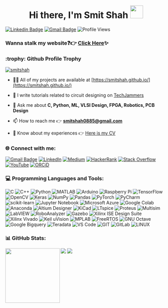 <h1 align="center">Hi there, I'm Smit Shah <img src="https://raw.githubusercontent.com/iampavangandhi/iampavangandhi/master/gifs/Hi.gif" width="40px" height="40px"></h1>

[![Linkedin Badge](https://img.shields.io/badge/-smit--shah-blue?style=flat-square&logo=Linkedin&logoColor=white&link=https://www.linkedin.com/in/smit--shah/)](https://www.linkedin.com/in/smit--shah/)
[![Gmail Badge](https://img.shields.io/badge/-smitshah0885@gmail.com-c14438?style=flat-square&logo=Gmail&logoColor=white&link=mailto:smitshah0885@gmail.com)](mailto:smitshah0885@gmail.com) 
![Profile Views](https://komarev.com/ghpvc/?username=smitshah)

### Wanna stalk my website:question::point_right: [Click Here](https://smitshah.github.io/):sparkles:

<h3 align="left">:trophy: Github Profile Trophy</h3>
<p> <a href="https://github.com/ryo-ma/github-profile-trophy"><img src="https://github-profile-trophy.vercel.app/?username=smitshah" alt="smitshah" /></a> </p>

- 👨‍💻 All of my projects are available at [https://smitshah.github.io/](https://smitshah.github.io/)

- 📝 I write tutorials related to circuit designing on [TechJammers](https://medium.com/@techjammers.electronics)

- 💬 Ask me about **C, Python, ML, VLSI Design, FPGA, Robotics, PCB Design**

- 📫 How to reach me :point_right: **smitshah0885@gmail.com**

- 📄 Know about my experiences :point_right: [Here is my CV](https://drive.google.com/file/d/12DIJwvHbHpEqXSsDUwFD9OZY-0R4jlTL/view?usp=sharing)


<h3 align="left">🌐 Connect with me:</h3>

[![Gmail Badge](https://img.shields.io/badge/-smitshah0885@gmail.com-c14438?style=flat-square&logo=Gmail&logoColor=white&link=mailto:smitshah0885@gmail.com)](mailto:smitshah0885@gmail.com)
[![LinkedIn](https://img.shields.io/badge/LinkedIn-%230077B5.svg?logo=linkedin&logoColor=white)](https://www.linkedin.com/in/smit--shah)
[![Medium](https://img.shields.io/badge/Medium-12100E?logo=medium&logoColor=white)](https://medium.com/@techjammers.electronics)
[![HackerRank](https://img.shields.io/badge/-HackerRank-00EA64?style=for-the-badge&logo=HackerRank&logoColor=white)](https://www.hackerrank.com/smitshah99)
[![Stack Overflow](https://img.shields.io/badge/Stack%20Overflow-F58025?logo=stack-overflow&logoColor=white)](https://stackoverflow.com/users/10215085/smitshah99)
[![YouTube](https://img.shields.io/badge/YouTube-FF0000?logo=YouTube&logoColor=white)](https://www.youtube.com/@smitshah1304)
[![ORCiD](https://img.shields.io/badge/ORCiD-A6CE39?logo=ORCiD&logoColor=white)](https://orcid.org/0000-0001-8833-1506)



<h3 align="left">💻 Programming Languages and Tools:</h3>

![C](https://img.shields.io/badge/c-%2300599C.svg?style=for-the-badge&logo=c&logoColor=white) 
![C++](https://img.shields.io/badge/c++-%2300599C.svg?style=for-the-badge&logo=c%2B%2B&logoColor=white) 
![Python](https://img.shields.io/badge/python-3670A0?style=for-the-badge&logo=python&logoColor=ffdd54) 
![MATLAB](https://img.shields.io/badge/-MATLAB-FC6D26?style=for-the-badge&logo=matlab&logoColor=white)
![Arduino](https://img.shields.io/badge/-Arduino-00979D?style=for-the-badge&logo=Arduino&logoColor=white)
![Raspberry Pi](https://img.shields.io/badge/-RaspberryPi-C51A4A?style=for-the-badge&logo=Raspberry-Pi)
![TensorFlow](https://img.shields.io/badge/TensorFlow-%23FF6F00.svg?style=for-the-badge&logo=TensorFlow&logoColor=white)
![OpenCV](https://img.shields.io/badge/-OpenCV-5C3EE8?style=for-the-badge&logo=opencv&logoColor=white)
![Keras](https://img.shields.io/badge/Keras-%23D00000.svg?style=for-the-badge&logo=Keras&logoColor=white) 
![NumPy](https://img.shields.io/badge/numpy-%23013243.svg?style=for-the-badge&logo=numpy&logoColor=white) 
![Pandas](https://img.shields.io/badge/pandas-%23150458.svg?style=for-the-badge&logo=pandas&logoColor=white)
![PyTorch](https://img.shields.io/badge/PyTorch-%23EE4C2C.svg?style=for-the-badge&logo=PyTorch&logoColor=white)
![PyCharm](https://img.shields.io/badge/-PyCharm-000000?style=for-the-badge&logo=PyCharm&logoColor=white)
![scikit-learn](https://img.shields.io/badge/scikit--learn-%23F7931E.svg?style=for-the-badge&logo=scikit-learn&logoColor=white) 
![Jupyter Notebook](https://img.shields.io/badge/jupyter-%23FA0F00.svg?style=for-the-badge&logo=jupyter&logoColor=white)
![Microsoft Azure](https://img.shields.io/badge/azure-%230072C6.svg?style=for-the-badge&logo=microsoftazure&logoColor=white)
![Google Colab](https://img.shields.io/badge/-Google%20Colab-F9AB00?style=for-the-badge&logo=googlecolab&logoColor=white)
![Anaconda](https://img.shields.io/badge/Anaconda-%2344A833.svg?style=for-the-badge&logo=anaconda&logoColor=white)
![Altium Designer](https://img.shields.io/badge/-Altium%20Designer-A5915F?style=for-the-badge&logo=altiumdesigner&logoColor=white)
![KiCad](https://img.shields.io/badge/-KiCad-314CB0?style=for-the-badge&logo=kicad&logoColor=white)
![LTspice](https://img.shields.io/badge/-LTspice-3645FF?style=for-the-badge&logo=analog&logoColor=white)
![Proteus](https://img.shields.io/badge/-Proteus-3645FF?style=for-the-badge&logo=proteus&logoColor=white)
![Multisim](https://img.shields.io/badge/-Multisim-3645FF?style=for-the-badge&logo=multisim&logoColor=white)
![LabVIEW](https://img.shields.io/badge/-LabVIEW-FFDB00?style=for-the-badge&logo=LabVIEW&logoColor=white)
![RoboAnalyzer](https://img.shields.io/badge/-RoboAnalyzer-44A833?style=for-the-badge&logo=RoboAnalyzer&logoColor=white)
![Gazebo](https://img.shields.io/badge/-Gazebo-F46D01?style=for-the-badge&logo=Gazebo&logoColor=white)
![Xilinx ISE Design Suite](https://img.shields.io/badge/-Xilinx%20ISE%20Design%20Suite-E01F27?style=for-the-badge&logo=xilinx&logoColor=white)
![Xilinx Vivado](https://img.shields.io/badge/-Xilinx%20Vivado-E01F27?style=for-the-badge&logo=xilinx&logoColor=white)
![Keil uVision](https://img.shields.io/badge/-Keil%20uVision-3645FF?style=for-the-badge&logo=keil&logoColor=white)
![MPLAB](https://img.shields.io/badge/-MPLAB-41454A?style=for-the-badge&logo=mplab&logoColor=white)
![FreeRTOS](https://img.shields.io/badge/-FreeRTOS-44A833?style=for-the-badge&logo=FreeRTOS&logoColor=white)
![GNU Octave](https://img.shields.io/badge/-GNU%20Octave-0790C0?style=for-the-badge&logo=octave&logoColor=white)
![Google Bigquery](https://img.shields.io/badge/-Google%20Bigquery-4285F4?style=for-the-badge&logo=googlecloud&logoColor=white)
![Teradata](https://img.shields.io/badge/-Teradata-F37440?style=for-the-badge&logo=Teradata&logoColor=white)
![VS Code](https://img.shields.io/badge/-Visual%20Studio%20Code-007ACC?style=for-the-badge&logo=visualstudiocode&logoColor=white)
![GIT](https://img.shields.io/badge/-Git-F05032?style=for-the-badge&logo=git&logoColor=white)
![GitLab](https://img.shields.io/badge/-GitLab-FC6D26?style=for-the-badge&logo=GitLab&logoColor=white)
![LINUX](https://img.shields.io/badge/Linux-FCC624?style=for-the-badge&logo=linux&logoColor=black) 


<h3 align="left">📊 GitHub Stats:</h3>
<div>
<img height="170" align="left" src="https://github-readme-stats.vercel.app/api?username=smitshah&show_icons=true&theme=dark&count_private=true&include_all_commits=true" />
<img src="https://github-readme-stats.vercel.app/api/top-langs/?username=smitshah&show_icons=true&theme=dark&layout=compact" />
<img src="https://github-readme-streak-stats.herokuapp.com/?user=smitshah&theme=dark&hide_border=false" />
</div>



